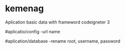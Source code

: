 # kemenag
Aplication basic data with frameword codeigneter 3

#aplicatio/config
-url name

#aplication/database
-rename root, username, password
